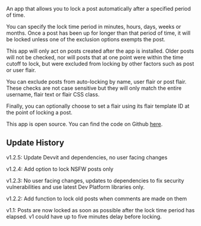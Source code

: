 An app that allows you to lock a post automatically after a specified period of time.

You can specify the lock time period in minutes, hours, days, weeks or months. Once a post has been up for longer than that period of time, it will be locked unless one of the exclusion options exempts the post.

This app will only act on posts created after the app is installed. Older posts will not be checked, nor will posts that at one point were within the time cutoff to lock, but were excluded from locking by other factors such as post or user flair.

You can exclude posts from auto-locking by name, user flair or post flair. These checks are not case sensitive but they will only match the entire username, flair text or flair CSS class.

Finally, you can optionally choose to set a flair using its flair template ID at the point of locking a post.

This app is open source. You can find the code on Github [here](https://github.com/fsvreddit/auto-post-lock).

## Update History

v1.2.5: Update Devvit and dependencies, no user facing changes

v1.2.4: Add option to lock NSFW posts only

v1.2.3: No user facing changes, updates to dependencies to fix security vulnerabilities and use latest Dev Platform libraries only.

v1.2.2: Add function to lock old posts when comments are made on them

v1.1: Posts are now locked as soon as possible after the lock time period has elapsed. v1 could have up to five minutes delay before locking.
